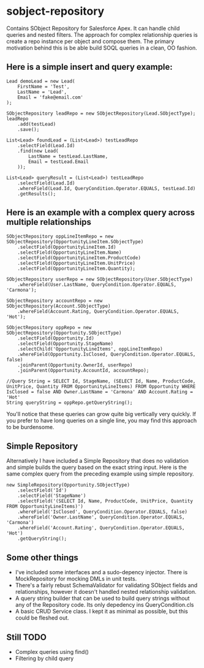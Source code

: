# sobject-repository

Contains SObject Repository for Salesforce Apex. It can handle child queries and nested filters. The approach for complex relationship queries is create a repo instance per object and compose them.
The primary motivation behind this is be able build SOQL queries in a clean, OO fashion.

## Here is a simple insert and query example:

```
Lead demoLead = new Lead(
    FirstName = 'Test',
    LastName = 'Lead',
    Email = 'fake@email.com'
);

SObjectRepository leadRepo = new SObjectRepository(Lead.SObjectType);
leadRepo
    .add(testLead)
    .save();

List<Lead> foundLead = (List<Lead>) testLeadRepo
    .selectField(Lead.Id)
    .find(new Lead(
        LastName = testLead.LastName,
        Email = testLead.Email
    ));

List<Lead> queryResult = (List<Lead>) testLeadRepo
    .selectField(Lead.Id)
    .whereField(Lead.Id, QueryCondition.Operator.EQUALS, testLead.Id)
    .getResults();
````

## Here is an example with a complex query across multiple relationships

```
SObjectRepository oppLineItemRepo = new SObjectRepository(OpportunityLineItem.SObjectType)
    .selectField(OpportunityLineItem.Id)
    .selectField(OpportunityLineItem.Name)
    .selectField(OpportunityLineItem.ProductCode)
    .selectField(OpportunityLineItem.UnitPrice)
    .selectField(OpportunityLineItem.Quantity);

SObjectRepository userRepo = new SObjectRepository(User.SObjectType)
    .whereField(User.LastName, QueryCondition.Operator.EQUALS, 'Carmona');

SObjectRepository accountRepo = new SObjectRepository(Account.SObjectType)
    .whereField(Account.Rating, QueryCondition.Operator.EQUALS, 'Hot');

SObjectRepository oppRepo = new SObjectRepository(Opportunity.SObjectType)
    .selectField(Opportunity.Id)
    .selectField(Opportunity.StageName)
    .selectChild('OpportunityLineItems', oppLineItemRepo)
    .whereField(Opportunity.IsClosed, QueryCondition.Operator.EQUALS, false)
    .joinParent(Opportunity.OwnerId, userRepo)
    .joinParent(Opportunity.AccountId, accountRepo);

//Query String = SELECT Id, StageName, (SELECT Id, Name, ProductCode, UnitPrice, Quantity FROM OpportunityLineItems) FROM Opportunity WHERE IsClosed = false AND Owner.LastName = 'Carmona' AND Account.Rating = 'Hot'
String queryString = oppRepo.getQueryString();
```
You'll notice that these queries can grow quite big vertically very quickly. If you prefer to have long queries on a single line, you may find this approach to be burdensome.

## Simple Repository

Alternatively I have included a Simple Repository that does no validation and simple builds the query based on the exact string input. Here is the same complex query from the preceding example using simple repository.

```
new SimpleRepository(Opportunity.SObjectType)
    .selectField('Id')
    .selectField('StageName')
    .selectField('(SELECT Id, Name, ProductCode, UnitPrice, Quantity FROM OpportunityLineItems)')
    .whereField('IsClosed', QueryCondition.Operator.EQUALS, false)
    .whereField('Owner.LastName', QueryCondition.Operator.EQUALS, 'Carmona')
    .whereField('Account.Rating', QueryCondition.Operator.EQUALS, 'Hot')
    .getQueryString();
```

## Some other things
- I've included some interfaces and a sudo-depency injector. There is MockRepository for mocking DMLs in unit tests.
- There's a fairly rebust SchemaValidator for validating SObject fields and relationships, however it doesn't handled nested relationship validation.
- A query string builder that can be used to build query strings without any of the Repository code. Its only depedency ins QueryCondition.cls
- A basic CRUD Service class. I kept it as minimal as possible, but this could be fleshed out.


## Still TODO
- Complex queries using find()
- Filtering by child query